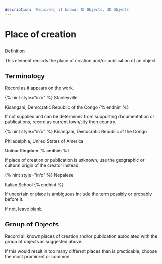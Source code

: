 ```yaml
---
description: 'Required, if known: 2D Objects, 3D Objects'
---
```


# Place of creation

## Definition

This element records the place of creation and/or publication of an object.   

## Terminology

Record as it appears on the work.

{% hint style="info" %}
Stanleyville 

Kisangani, Democratic Republic of the Congo
{% endhint %}

If not supplied and can be determined from supporting documentation or publications, record as current town/city then country.

{% hint style="info" %}
Kisangani, Democratic Republic of the Congo

Philadelphia, United States of America

United Kingdom
{% endhint %}

If place of creation or publication is unknown, use the geographic or cultural origin of the creator instead.  

{% hint style="info" %}
Nepalese 

Italian School
{% endhint %}

If uncertain or place is ambiguous include the term possibly or probably before it. 

If not, leave blank. 

## Group of Objects

Record all known places of creation and/or publication associated with the group of objects as suggested above.

If this would result in too many different places than is practicable, choose the most prominent or common. 







